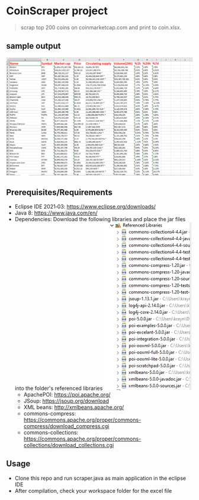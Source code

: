 # CoinScraper project

> scrap top 200 coins on coinmarketcap.com and print to coin.xlsx.

## sample output
![Sample output](https://github.com/hlongn2469/CoinScraper/blob/main/Screenshot%202021-04-28%20134430.png)

## Prerequisites/Requirements
* Eclipse IDE 2021‑03: https://www.eclipse.org/downloads/
* Java 8: https://www.java.com/en/
* Dependencies: Download the following libraries and place the jar files into the folder's referenced libraries  ![Sample output](https://github.com/hlongn2469/CoinScraper/blob/main/Screenshot%202021-04-28%20135329.png)
   * ApachePOI: https://poi.apache.org/
   * JSoup: https://jsoup.org/download
   * XML beans: http://xmlbeans.apache.org/
   * commons-compress: https://commons.apache.org/proper/commons-compress/download_compress.cgi
   * commons-collections: https://commons.apache.org/proper/commons-collections/download_collections.cgi

## Usage
* Clone this repo and run scraper.java as main application in the eclipse IDE
* After compilation, check your workspace folder for the excel file
